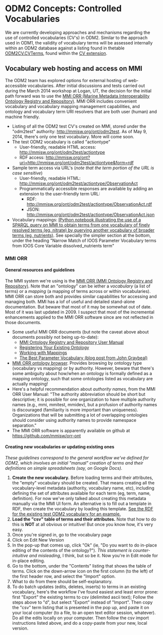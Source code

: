 ODM2 Concepts: Controlled Vocabularies
============================
We are currently developing approaches and mechanisms regarding the use of controlled vocabularies (CV's) in ODM2. Similar to the approach used in ODM1, the validity of vocabulary terms will be assessed internally within an ODM2 database against a listing found in thetable [ODM2CV.CVTerms](http://uchic.github.io/ODM2/schemas/ODM2_Current/tables/ODM2CV_CVTerms.html), found within the [CV extension](http://uchic.github.io/ODM2/schemas/ODM2_Current/diagrams/ODM2CV.html).

## Vocabulary web hosting and access on MMI ##

The ODM2 team has explored options for external hosting of web-accessible vocabularies. After initial discussions and tests carried out during the March 2014 workshop at Logan, UT, the decision for the initial path forward was to use the [MMI ORR (Marine Metadata Interoperability Ontology Registry and Repository)](http://mmisw.org/). MMI ORR includes convenient vocabulary and vocabulary mapping management capabilities, and ontology and vocabulary term URI resolvers that are both user (human) and machine friendly.

* Listing of all the ODM2 test CV's created on MMI, stored under the "odm2test" authority: http://mmisw.org/ont/odm2test. As of May 9, 2014, there's only one test vocabulary. More will come soon.
* The test ODM2 vocabulary is called "actiontype"
  * User-friendly, readable HTML access: http://mmisw.org/ont/odm2test/actiontype
  * RDF access: http://mmisw.org/ont?uri=http://mmisw.org/ont/odm2test/actiontype&form=rdf
* Sample term access via URL's (_note that the term portion of the URL is case sensitive_)
  * User-friendly, readable HTML: http://mmisw.org/ont/odm2test/actiontype/ObservationAct
  * Programmatically accessible responses are available by adding an extension to the user-friendly term URL:
    * RDF:  http://mmisw.org/ont/odm2test/actiontype/ObservationAct.rdf
    * JSON: http://mmisw.org/ont/odm2test/actiontype/ObservationAct.json
* Vocabulary mappings: [IPython notebook illustrating the use of a SPARQL query on MMI to obtain terms from one vocabulary of finely resolved terms (eg, nitrate) by querying another vocabulary of broader terms (eg, nutrients)](http://nbviewer.ipython.org/gist/emiliom/9843a515c7a524931467/SPARQLWrapper_MMI_IOOSParameterVocabTerm.ipynb). See specially the simpler section at the bottom, under the heading "Narrow Match of IOOS Parameter Vocabulary terms from IOOS Core Variable dissolved_nutrients term"
 

### MMI ORR ###

#### General resources and guidelines ####

The MMI system we're using is the [MMI ORR (MMI Ontology Registry and Repository)](http://mmisw.org/). Note that an "ontology" can be iether a _vocabulary_ (a list of terms) or a _mapping_ (a mapping of terms across or within vocabularies). MMI ORR can store both and provides similar capabilities for accessing and managing both. MMI has a lof of useful and detailed stand-alone documentation. But beware that most of it may be somewhat out of date. Most of it was last updated in 2009. I suspect that most of the incremental enhancements applied to the MMI ORR software since are not reflected in those documents.
* Some useful MMI ORR documents (but note the caveat above about documents possibly not being up-to-date):
  * [MMI Ontology Registry and Repository User Manual](https://marinemetadata.org/mmiorrusrman/)
  * [Registering Your Existing Ontology](https://marinemetadata.org/mmiorrusrman/registerexisting)
  * [Working with Mappings](https://marinemetadata.org/mmiorrusrman/mmiorrmapps)
  * [The Best Parameter Vocabulary (blog post from John Graybeal)](https://marinemetadata.org/blogs/graybeal/the-best-parameter-vocabulary)
* [MMI ORR ontology browser](http://mmisw.org/orr/#b). Provides browsing by ontology type (vocabulary vs mapping) or by authority. However, beware that there's some ambiguity about how/when an ontology is formally defined as a mapping ontology, such that some ontologies listed as vocabulary are actually mapping!
* Here's a helpful recommendation about _authority names_, from the MMI ORR User Manual: "The authority abbreviation should be short but descriptive; it is possible for one organization to have multiple authority names (e.g., mmi, mmitest, mmidev), but a profusion of authority names is discouraged (familiarity is more important than uniqueness). Organizations that will be submitting a lot of overlapping ontologies should consider using authority names to provide namespace separation."
* The MMI ORR software is apparently available on github at https://github.com/mmisw/orr-ont


#### Creating new vocabularies or updating existing ones ####

_These guidelines correspond to the general workflow we've defined for ODM2, which involves an initial "manual" creation of terms and their definitions on simple spreadsheets (say, on Google Docs)._ 

1. __Create the new vocabulary.__ Before loading terms and their attributes, the "empty" vocabulary should be created. That means creating all the vocabulary-level metadata (authority, vocabulary name, etc), including defining the set of attributes available for each term (eg, term, name, definition). For now we've only talked about creating this metadata manually via the MMI UI form. An alternative is to fill out a template in RDF, then create the vocabulary by loading this template. [See the RDF for the existing test ODM2 vocabulary for an example.](http://mmisw.org/ont?form=rdf&uri=http://mmisw.org/ont/odm2test/actiontype)
2. __Load the "csv" table of terms and their attributes.__ Note that how to do this is __NOT__ at all obvious or intuitive! But once you know how, it's very easy.
 1. Once you're signed in, go to the vocabulary page
 2. Click on Edit New Version
 3. In the pop-up that comes up, click "Ok" (ie, "Do you want to do in-place editing of the contents of the ontology?"). _This statement is counter-intuitive and misleading_, I think, but so be it. Now you're in Edit mode for in-place editing.
 4. Go to the bottom, under the "Contents" listing that shows the table of terms. Click on the down-arrow icon on the first column (to the left) of the first header row, and select the "Import" option.
 5. What to do from there should be self-explanatory.
 6. To do batch updates (edits, deletes, inserts) to terms in an existing vocabulary, here's the workflow I've found easiest and least error prone: first "Export" the existing terms to csv (delimited ascii text); Follow the steps above to "d", but select "Export" instead of "Import". Then copy the "csv" term listing that is presented in the pop up, and paste it on your local computer (to a file, to an open text editor session, whatever). Do all the edits locally on your computer. Then follow the csv import instructions listed above, and do a copy-paste from your new, local version.
